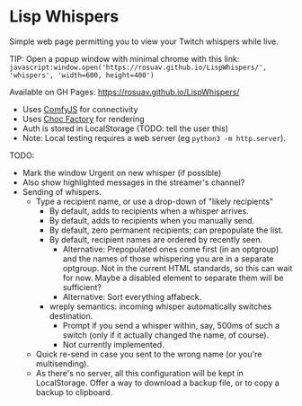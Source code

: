 Lisp Whispers
=============

Simple web page permitting you to view your Twitch whispers while live.

TIP: Open a popup window with minimal chrome with this link:
    `javascript:window.open('https://rosuav.github.io/LispWhispers/', 'whispers', 'width=600, height=400')`

Available on GH Pages: https://rosuav.github.io/LispWhispers/
  - Uses [ComfyJS](https://github.com/instafluff/ComfyJS) for connectivity
  - Uses [Choc Factory](https://github.com/Rosuav/shed/blob/master/chocfactory.js)
    for rendering
  - Auth is stored in LocalStorage (TODO: tell the user this)
  - Note: Local testing requires a web server (eg `python3 -m http.server`).

TODO:
- Mark the window Urgent on new whisper (if possible)
- Also show highlighted messages in the streamer's channel?
- Sending of whispers.
  - Type a recipient name, or use a drop-down of "likely recipients"
    - By default, adds to recipients when a whisper arrives.
    - By default, adds to recipients when you manually send.
    - By default, zero permanent recipients; can prepopulate the list.
    - By default, recipient names are ordered by recently seen.
      - Alternative: Prepopulated ones come first (in an optgroup) and the
        names of those whispering you are in a separate optgroup. Not in the
	current HTML standards, so this can wait for now. Maybe a disabled
	element to separate them will be sufficient?
      - Alternative: Sort everything affabeck.
    - wreply semantics: incoming whisper automatically switches destination.
      - Prompt if you send a whisper within, say, 500ms of such a switch
        (only if it actually changed the name, of course).
      - Not currently implemented.
  - Quick re-send in case you sent to the wrong name (or you're multisending).
  - As there's no server, all this configuration will be kept in LocalStorage.
    Offer a way to download a backup file, or to copy a backup to clipboard.
